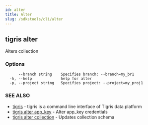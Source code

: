 ```yaml
---
id: alter
title: Alter
slug: /sdkstools/cli/alter
---
```


## tigris alter

Alters collection

### Options

```
      --branch string    Specifies branch: --branch=my_br1
  -h, --help             help for alter
  -p, --project string   Specifies project: --project=my_proj1
```

### SEE ALSO

- [tigris](tigris.md) - tigris is a command line interface of Tigris data platform
- [tigris alter app_key](tigris_alter_app_key.md) - Alter app_key credentials
- [tigris alter collection](tigris_alter_collection.md) - Updates collection schema
